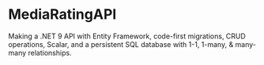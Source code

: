 # MediaRatingAPI
 
Making a .NET 9 API with Entity Framework, code-first migrations, CRUD operations, Scalar, and a persistent SQL database with 1-1, 1-many, & many-many relationships.
